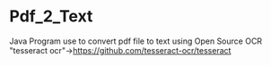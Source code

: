 # Pdf_2_Text
Java Program use to convert pdf file to text using Open Source OCR "tesseract ocr"->https://github.com/tesseract-ocr/tesseract
